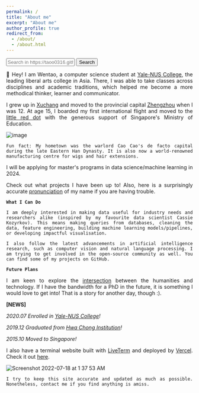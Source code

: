 ```yaml
---
permalink: /
title: "About me"
excerpt: "About me"
author_profile: true
redirect_from: 
  - /about/
  - /about.html
---
```


<form action="https://www.google.com/search" class="searchform" method="get" name="searchform" target="_blank">
<input name="sitesearch" type="hidden" value="https://taoo0316.github.io/">
<input autocomplete="on" class="form-control search" name="q" placeholder="Search in https://taoo0316.github.io/" required="required"  type="text">
<button class="button" type="submit">Search</button>
</form>

<style>body {text-align: justify}</style>

👋 Hey! I am Wentao, a computer science student at [Yale-NUS College](https://www.yale-nus.edu.sg/), the leading liberal arts college in Asia. There, I was able to take classes across disciplines and academic traditions, which helped me become a more methodical thinker, learner and communicator.

I grew up in [Xuchang](https://en.wikipedia.org/wiki/Xuchang) and moved to the provincial capital [Zhengzhou](https://en.wikipedia.org/wiki/Zhengzhou) when I was 12. At age 15, I boarded my first international flight and moved to the [little red dot](https://en.wikipedia.org/wiki/Little_red_dot) with the generous support of Singapore's Ministry of Education. 

![image](https://user-images.githubusercontent.com/95064358/177197685-5e4efc39-7f53-475a-892a-116de039b8f8.png)

```Fun fact: My hometown was the warlord Cao Cao's de facto capital during the late Eastern Han Dynasty. It is also now a world-renowned manufacturing centre for wigs and hair extensions.```

I will be applying for master's programs in data science/machine learning in 2024.

Check out what projects I have been up to! Also, here is a surprisingly accurate [pronunciation](https://www.howtopronounce.com/wentao) of my name if you are having trouble. 

**```What I Can Do```**

```I am deeply interested in making data useful for industry needs and researchers alike (inspired by my favourite data scientist Cassie Kozyrkov). This means making queries from databases, cleaning the data, feature engineering, building machine learning models/pipelines, or developing impactful visualisation.```

```I also follow the latest advancements in artificial intelligence research, such as computer vision and natural language processing. I am trying to get involved in the open-source community as well. You can find some of my projects on GitHub.```

**```Future Plans```**

I am keen to explore the [intersection](https://scholar.google.com/citations?user=9NkngDMAAAAJ&hl=en) between the humanities and technology. If I have the bandwidth for a PhD in the future, it is something I would love to get into! That is a story for another day, though :).

**[NEWS]**

*2020.07 Enrolled in [Yale-NUS College](https://www.yale-nus.edu.sg/)!*

*2019.12 Graduated from [Hwa Chong Institution](https://www.hci.edu.sg/)!*

*2015.10 Moved to Singapore!*

I also have a terminal website built with [LiveTerm](https://github.com/Cveinnt/LiveTerm) and deployed by [Vercel](https://vercel.com). Check it out [here](https://live-term-taoo0316.vercel.app/).

![Screenshot 2022-07-18 at 1 37 53 AM](https://user-images.githubusercontent.com/95064358/179417906-2a1d9ecb-f75a-402c-a835-12e55c010e52.png)

```I try to keep this site accurate and updated as much as possible. Nonetheless, contact me if you find anything is amiss.```

<script type="text/javascript" id="clustrmaps" src="//clustrmaps.com/map_v2.js?d=BFXFcN61Uys-0YXGJKGl8547HbTR1J4FroLBH-q6mso&cl=ffffff&w=a"></script>


